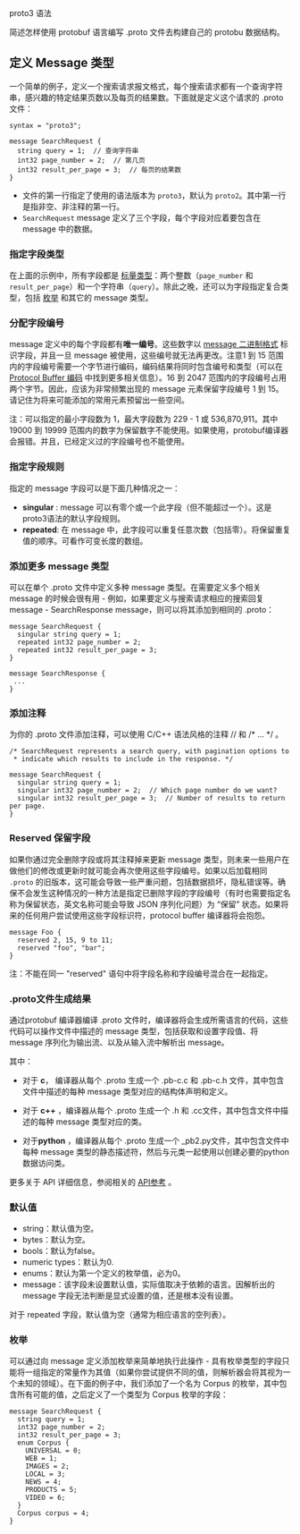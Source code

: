 proto3 语法

简述怎样使用 protobuf 语言编写 .proto 文件去构建自己的 protobu 数据结构。

## 定义 Message 类型

 一个简单的例子，定义一个搜索请求报文格式，每个搜索请求都有一个查询字符串，感兴趣的特定结果页数以及每页的结果数。下面就是定义这个请求的 .proto 文件：

```shell
syntax = "proto3";

message SearchRequest {
  string query = 1;  // 查询字符串
  int32 page_number = 2;  // 第几页
  int32 result_per_page = 3;  // 每页的结果数
}
```

* 文件的第一行指定了使用的语法版本为 `proto3`，默认为 `proto2`。其中第一行是指非空、非注释的第一行。
* `SearchRequest` message 定义了三个字段，每个字段对应着要包含在 message 中的数据。

### 指定字段类型

在上面的示例中，所有字段都是 [标量类型](https://developers.google.com/protocol-buffers/docs/proto#scalar)：两个整数（`page_number` 和 `result_per_page`）和一个字符串（`query`）。除此之晚，还可以为字段指定复合类型，包括 [枚举](https://developers.google.com/protocol-buffers/docs/proto#enum) 和其它的 message 类型。

### 分配字段编号

message 定义中的每个字段都有**唯一编号**。这些数字以 [message 二进制格式](https://www.jianshu.com/p/82ff31c6adc6) 标识字段，并且一旦 message 被使用，这些编号就无法再更改。注意1 到 15 范围内的字段编号需要一个字节进行编码，编码结果将同时包含编号和类型（可以在 [Protocol Buffer 编码](https://www.jianshu.com/p/82ff31c6adc6) 中找到更多相关信息）。16 到 2047 范围内的字段编号占用两个字节。因此，应该为非常频繁出现的 message 元素保留字段编号 1 到 15。请记住为将来可能添加的常用元素预留出一些空间。

注：可以指定的最小字段数为 1，最大字段数为 229   -  1 或 536,870,911。其中19000 到 19999 范围内的数字为保留数字不能使用。如果使用，protobuf编译器会报错。并且，已经定义过的字段编号也不能使用。

### 指定字段规则

指定的 message 字段可以是下面几种情况之一：

-   **singular** :  message 可以有零个或一个此字段（但不能超过一个）。这是proto3语法的默认字段规则。
-  **repeated**: 在 message 中，此字段可以重复任意次数（包括零）。将保留重复值的顺序。可看作可变长度的数组。

### 添加更多 message 类型

可以在单个 .proto 文件中定义多种 message 类型。在需要定义多个相关 message 的时候会很有用 - 例如，如果要定义与搜索请求相应的搜索回复 message - SearchResponse message，则可以将其添加到相同的 .proto：

```
message SearchRequest {
  singular string query = 1;
  repeated int32 page_number = 2;
  repeated int32 result_per_page = 3;
}

message SearchResponse {
 ...
}
```



### 添加注释

为你的 .proto 文件添加注释，可以使用 C/C++ 语法风格的注释 // 和 /* ... */ 。

```
/* SearchRequest represents a search query, with pagination options to
 * indicate which results to include in the response. */

message SearchRequest {
  singular string query = 1;
  singular int32 page_number = 2;  // Which page number do we want?
  singular int32 result_per_page = 3;  // Number of results to return per page.
}
```

### Reserved 保留字段

如果你通过完全删除字段或将其注释掉来更新 message 类型，则未来一些用户在做他们的修改或更新时就可能会再次使用这些字段编号。如果以后加载相同 `.proto` 的旧版本，这可能会导致一些严重问题，包括数据损坏，隐私错误等。确保不会发生这种情况的一种方法是指定已删除字段的字段编号（有时也需要指定名称为保留状态，英文名称可能会导致 JSON 序列化问题）为 “保留” 状态。如果将来的任何用户尝试使用这些字段标识符，protocol buffer 编译器将会抱怨。

```
message Foo {
  reserved 2, 15, 9 to 11;
  reserved "foo", "bar";
}
```

 注：不能在同一 "reserved" 语句中将字段名称和字段编号混合在一起指定。 

### .proto文件生成结果

通过protobuf 编译器编译 .proto 文件时，编译器将会生成所需语言的代码，这些代码可以操作文件中描述的 message 类型，包括获取和设置字段值、将 message 序列化为输出流、以及从输入流中解析出 message。

其中：

* 对于 **c**， 编译器从每个 .proto 生成一个 .pb-c.c 和 .pb-c.h 文件，其中包含文件中描述的每种 message 类型对应的结构体声明和定义。

* 对于 **c++** ，编译器从每个 .proto 生成一个 .h 和 .cc文件，其中包含文件中描述的每种 message 类型对应的类。

* 对于**python** ，编译器从每个 .proto 生成一个 _pb2.py文件，其中包含文件中每种 message 类型的静态描述符，然后与元类一起使用以创建必要的python 数据访问类。

更多关于 API 详细信息，参阅相关的 [API参考](https://developers.google.com/protocol-buffers/docs/reference/overview) 。

### 默认值

* string：默认值为空。
* bytes：默认为空。
* bools：默认为false。
* numeric types：默认为0.
* enums：默认为第一个定义的枚举值，必为0。
* message：该字段未设置默认值，实际值取决于依赖的语言。因解析出的 message 字段无法判断是显式设置的值，还是根本没有设置。

对于 repeated 字段，默认值为空（通常为相应语言的空列表）。



### 枚举

可以通过向 message 定义添加枚举来简单地执行此操作 - 具有枚举类型的字段只能将一组指定的常量作为其值（如果你尝试提供不同的值，则解析器会将其视为一个未知的领域）。在下面的例子中，我们添加了一个名为 Corpus 的枚举，其中包含所有可能的值，之后定义了一个类型为 Corpus 枚举的字段：

```
message SearchRequest {
  string query = 1;
  int32 page_number = 2;
  int32 result_per_page = 3;
  enum Corpus {
    UNIVERSAL = 0;
    WEB = 1;
    IMAGES = 2;
    LOCAL = 3;
    NEWS = 4;
    PRODUCTS = 5;
    VIDEO = 6;
  }
  Corpus corpus = 4;
}

```

